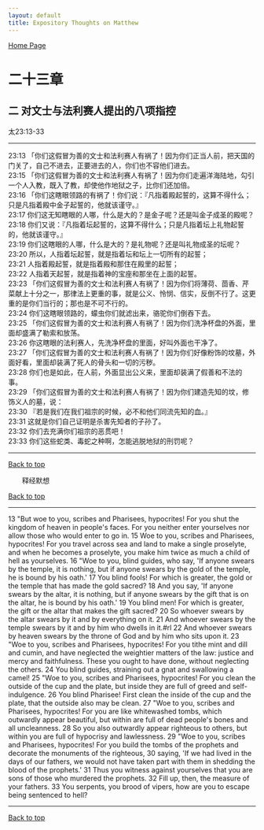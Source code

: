 ```yaml
---
layout: default
title: Expository Thoughts on Matthew
---
```

[ Home Page ]({{site.baseurl}}/index) <br>

<a name="0"></a>
# 二十三章 

## 二 对文士与法利赛人提出的八项指控

太23:13-33

***

23:13 「你们这假冒为善的文士和法利赛人有祸了！因为你们正当人前，把天国的门关了，自己不进去，正要进去的人，你们也不容他们进去。<br>
23:15 「你们这假冒为善的文士和法利赛人有祸了！因为你们走遍洋海陆地，勾引一个人入教，既入了教，却使他作地狱之子，比你们还加倍。<br>
23:16 「你们这瞎眼领路的有祸了！你们说：『凡指着殿起誓的，这算不得什么；只是凡指着殿中金子起誓的，他就该谨守。』<br>
23:17 你们这无知瞎眼的人哪，什么是大的？是金子呢？还是叫金子成圣的殿呢？<br>
23:18 你们又说：『凡指着坛起誓的，这算不得什么；只是凡指着坛上礼物起誓的，他就该谨守。』<br>
23:19 你们这瞎眼的人哪，什么是大的？是礼物呢？还是叫礼物成圣的坛呢？<br>
23:20 所以，人指着坛起誓，就是指着坛和坛上一切所有的起誓；<br>
23:21 人指着殿起誓，就是指着殿和那住在殿里的起誓；<br>
23:22 人指着天起誓，就是指着神的宝座和那坐在上面的起誓。<br>
23:23 「你们这假冒为善的文士和法利赛人有祸了！因为你们将薄荷、茴香、芹菜献上十分之一，那律法上更重的事，就是公义、怜悯、信实，反倒不行了。这更重的是你们当行的；那也是不可不行的。<br>
23:24 你们这瞎眼领路的，蠓虫你们就滤出来，骆驼你们倒吞下去。<br>
23:25 「你们这假冒为善的文士和法利赛人有祸了！因为你们洗净杯盘的外面，里面却盛满了勒索和放荡。<br>
23:26 你这瞎眼的法利赛人，先洗净杯盘的里面，好叫外面也干净了。<br>
23:27 「你们这假冒为善的文士和法利赛人有祸了！因为你们好像粉饰的坟墓，外面好看，里面却装满了死人的骨头和一切的污秽。<br>
23:28 你们也是如此，在人前，外面显出公义来，里面却装满了假善和不法的事。<br>
23:29 「你们这假冒为善的文士和法利赛人有祸了！因为你们建造先知的坟，修饰义人的墓，说：<br>
23:30 『若是我们在我们祖宗的时候，必不和他们同流先知的血。』<br>
23:31 这就是你们自己证明是杀害先知者的子孙了。<br>
23:32 你们去充满你们祖宗的恶贯吧！<br>
23:33 你们这些蛇类、毒蛇之种啊，怎能逃脱地狱的刑罚呢？<br>

***

[Back to top](#0)

&emsp;&emsp;释经默想

[Back to top](#0)

***

13 "But woe to you, scribes and Pharisees, hypocrites! For you shut the kingdom of heaven in people's faces. For you neither enter yourselves nor allow those who would enter to go in. 15 Woe to you, scribes and Pharisees, hypocrites! For you travel across sea and land to make a single proselyte, and when he becomes a proselyte, you make him twice as much a child of hell as yourselves. 16 "Woe to you, blind guides, who say, 'If anyone swears by the temple, it is nothing, but if anyone swears by the gold of the temple, he is bound by his oath.' 17 You blind fools! For which is greater, the gold or the temple that has made the gold sacred? 18 And you say, 'If anyone swears by the altar, it is nothing, but if anyone swears by the gift that is on the altar, he is bound by his oath.' 19 You blind men! For which is greater, the gift or the altar that makes the gift sacred? 20 So whoever swears by the altar swears by it and by everything on it. 21 And whoever swears by the temple swears by it and by him who dwells in it.#rl 22 And whoever swears by heaven swears by the throne of God and by him who sits upon it. 23 "Woe to you, scribes and Pharisees, hypocrites! For you tithe mint and dill and cumin, and have neglected the weightier matters of the law: justice and mercy and faithfulness. These you ought to have done, without neglecting the others. 24 You blind guides, straining out a gnat and swallowing a camel! 25 "Woe to you, scribes and Pharisees, hypocrites! For you clean the outside of the cup and the plate, but inside they are full of greed and self-indulgence. 26 You blind Pharisee! First clean the inside of the cup and the plate, that the outside also may be clean. 27 "Woe to you, scribes and Pharisees, hypocrites! For you are like whitewashed tombs, which outwardly appear beautiful, but within are full of dead people's bones and all uncleanness. 28 So you also outwardly appear righteous to others, but within you are full of hypocrisy and lawlessness. 29 "Woe to you, scribes and Pharisees, hypocrites! For you build the tombs of the prophets and decorate the monuments of the righteous, 30 saying, 'If we had lived in the days of our fathers, we would not have taken part with them in shedding the blood of the prophets.' 31 Thus you witness against yourselves that you are sons of those who murdered the prophets. 32 Fill up, then, the measure of your fathers. 33 You serpents, you brood of vipers, how are you to escape being sentenced to hell?

***

[Back to top](#0)
